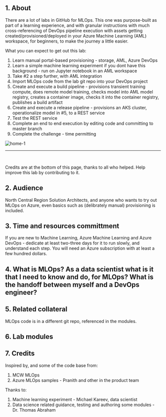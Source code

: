 ## 1.  About

There are a lot of labs in GitHub for MLOps.  This one was purpose-built as part of a learning experience, and with granular instructions with much cross-referencing of DevOps pipeline execution with assets getting created/provisioned/deployed in your Azure Machine Learning (AML) workspace, for beginners, to make the journey a little easier.<br>

What you can expect to get out this lab:
1.  Learn manual portal-based provisioning - storage, AML, Azure DevOps
2.  Learn a simple machine learning experiment if you dont have this background - run on Jupyter notebook in an AML workspace 
3.  Take #2 a step further, with AML integration
4.  Import MLOps code from the lab git repo into your DevOps project
5.  Create and execute a build pipeline - provisions transient training compute, does remote model training, checks model into AML model registry, creates a container image, checks it into the container registry, publishes a build artifact
6.  Create and execute a release pipeline - provisions an AKS cluster, operationalize model in #5, to a REST service
7.  Test the REST service
8.  Complete an end to end execution by editing code and committing to master branch
9.  Complete the challenge - time permitting

![home-1](../images/0001-homepage-06.png)
<br>
<hr>
<br>


Credits are at the bottom of this page, thanks to all who helped.  Help improve this lab by contributing to it.

## 2.  Audience

North Central Region Solution Architects, and anyone who wants to try out MLOps on Azure, even basics such as (delibrately manual) provisioning is included.  

## 3.  Time and resources committment

If you are new to Machine Learning, Azure Machine Learning and Azure DevOps - dedicate at least two-three days for it to run slowly, and understand each step.  You will need an Azure subscription with at least a few hundred dollars.

## 4.  What is MLOps?  As a data scientist what is it that I need to know and do, for MLOps? What is the handoff between myself and a DevOps engineer?




## 5.  Related collateral

MLOps code is in a different git repo, referenced in the modules.
 
## 6.  Lab modules


## 7.  Credits

Inspired by, and some of the code base from:
1.  MCW MLOps 
2.  Azure MLOps samples - Pranith and other in the product team

Thanks to:
1.  Machine learning experiment - Michael Kareev, data scientist
2.  Data science related guidance, testing and authoring some modules - Dr. Thomas Abraham


